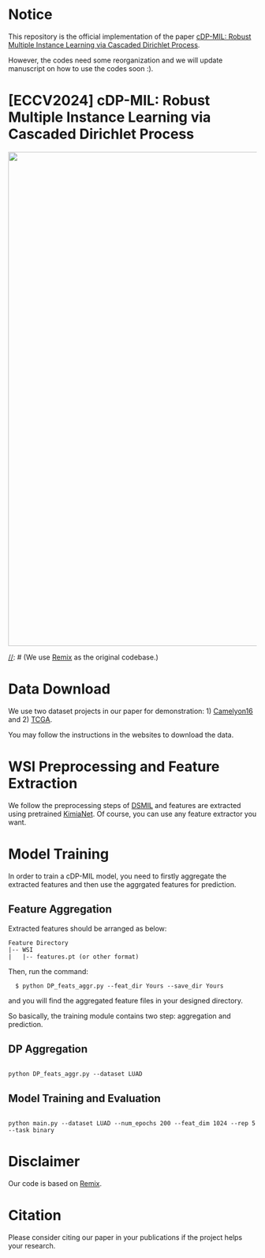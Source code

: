 # Notice
This repository is the official implementation of the paper [cDP-MIL: Robust Multiple Instance Learning via Cascaded Dirichlet Process](https://arxiv.org/abs/2407.11448).

However, the codes need some reorganization and we will update manuscript on how to use the codes soon :). 

# [ECCV2024] cDP-MIL: Robust Multiple Instance Learning via Cascaded Dirichlet Process



<p align="center">

  <img src="Framework.png" width="1000">

</p>



[//]: # (# Installation)

[//]: # ()
[//]: # (We use [Remix](https://github.com/1st-Yasuo/ReMix) as the original codebase.)

# Data Download

We use two dataset projects in our paper for demonstration: 1) [Camelyon16](https://camelyon16.grand-challenge.org/) and 2) [TCGA](https://portal.gdc.cancer.gov/). 


You may follow the instructions in the websites to download the data.


# WSI Preprocessing and Feature Extraction

We follow the preprocessing steps of [DSMIL](https://github.com/binli123/dsmil-wsi) and features are extracted using pretrained [KimiaNet](https://github.com/KimiaLabMayo/KimiaNet). Of course, you can use any feature extractor you want.


# Model Training

In order to train a cDP-MIL model, you need to firstly aggregate the extracted features and then use the aggrgated features for prediction. 

## Feature Aggregation

Extracted features should be arranged as below:
```
Feature Directory
|-- WSI
|   |-- features.pt (or other format)
```
Then, run the command:
```
  $ python DP_feats_aggr.py --feat_dir Yours --save_dir Yours
```
and you will find the aggregated feature files in your designed directory.

So basically, the training module contains two step: aggregation and prediction.

## DP Aggregation


```shell

python DP_feats_aggr.py --dataset LUAD

```

## Model Training and Evaluation


```shell

python main.py --dataset LUAD --num_epochs 200 --feat_dim 1024 --rep 5 --task binary

```


# Disclaimer

Our code is based on [Remix](https://github.com/1st-Yasuo/ReMix).


# Citation

Please consider citing our paper in your publications if the project helps your research.



